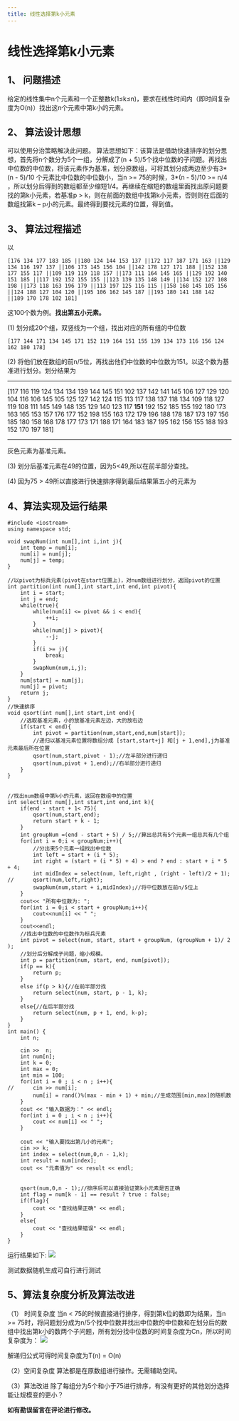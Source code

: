 ```yaml
---
title: 线性选择第k小元素
---
```

# 线性选择第k小元素

## 1、	问题描述
给定的线性集中n个元素和一个正整数k(1≤k≤n)，要求在线性时间内（即时间复杂度为O(n)）找出这n个元素中第k小的元素。
## 2、	算法设计思想
可以使用分治策略解决此问题。
算法思想如下：该算法是借助快速排序的划分思想，首先将n个数分为5个一组，分解成了(n + 5)/5个找中位数的子问题。再找出中位数的中位数，将该元素作为基准，划分原数组，可将其划分成两边至少有3*(n - 5)/10 个元素比中位数的中位数小，当n >= 75的时候，3*(n - 5)/10 >= n/4 ，所以划分后得到的数组都至少缩短1/4。再继续在缩短的数组里面找出原问题要找的第k小元素，若基准p > k，则在前面的数组中找第k小元素，否则则在后面的数组找第k – p小的元素。最终得到要找元素的位置，得到值。
## 3、	算法过程描述
以
```
[176 134 177 183 185 ||180 124 144 153 137 ||172 117 187 171 163 ||129 134 116 197 137 ||106 173 145 156 104 ||142 178 127 171 188 ||152 138 177 155 117 ||109 119 119 118 157 ||173 111 164 145 165 ||129 192 140 151 185 ||117 192 152 155 155 ||123 139 135 148 149 ||134 152 127 108 198 ||173 118 163 196 179 ||113 197 125 116 115 ||158 168 145 105 156 ||124 188 127 104 120 ||195 106 162 145 187 ||193 180 141 188 142 ||189 170 178 102 181]
```

这100个数为例。**找出第五小元素。**

(1)	划分成20个组，双竖线为一个组，找出对应的所有组的中位数

`
[177 144 171 134 145 171 152 119 164 151 155 139 134 173 116 156 124 162 180 178]
`

(2)	将他们放在数组的前n/5位，再找出他们中位数的中位数为151。以这个数为基准进行划分。划分结果为
***
[117 116 119 124 134 134 139 144 145 151 102 137 142 141 145 106 127 129 120 104 116 106 145 105 125 127 142 124 115 113 117 138 137 118 134 109 118 127 119 108 111 145 149 148 135 129 140 123 117 **151** 192 152 185 155 192 180 173 163 165 153 157 176 177 152 198 155 163 172 179 196 188 178 187 173 197 156 185 180 158 168 178 177 173 171 188 171 164 183 187 195 162 156 155 188 193 152 170 197 181]
***
灰色元素为基准元素。

(3)	划分后基准元素在49的位置，因为5<49,所以在前半部分查找。

(4)	因为75 > 49所以直接进行快速排序得到最后结果第五小的元素为
## 4、算法实现及运行结果

```
#include <iostream>
using namespace std;

void swapNum(int num[],int i,int j){
	int temp = num[i];
	num[i] = num[j];
	num[j] = temp;
}

//以pivot为标兵元素(pivot在start位置上)，对num数组进行划分，返回pivot的位置
int partition(int num[],int start,int end,int pivot){
	int i = start;
	int j = end;
	while(true){
		while(num[i] <= pivot && i < end){
			++i;
		}
		while(num[j] > pivot){
			--j;
		}
		if(i >= j){
			break;
		}
		swapNum(num,i,j);
	}
	num[start] = num[j];
	num[j] = pivot;
	return j;
}
//快速排序
void qsort(int num[],int start,int end){
	//选取基准元素，小的放基准元素左边，大的放右边
	if(start < end){
		int pivot = partition(num,start,end,num[start]);
		//递归以基准元素位置将数组分成 [start,start+j] 和[j + 1,end],j为基准元素最后所在位置
		qsort(num,start,pivot - 1);//左半部分进行递归
		qsort(num,pivot + 1,end);//右半部分进行递归
	}
}


//找出num数组中第k小的元素，返回在数组中的位置
int select(int num[],int start,int end,int k){
	if(end - start + 1< 75){
		qsort(num,start,end);
		return start + k - 1;
	}
	int groupNum =(end - start + 5) / 5;//算出总共有5个元素一组总共有几个组
	for(int i = 0;i < groupNum;i++){
		//分出来5个元素一组找出中位数
		int left = start + (i * 5);
		int right = (start + (i * 5) + 4) > end ? end : start + i * 5 + 4;
		int midIndex = select(num, left,right , (right - left)/2 + 1);
//		qsort(num,left,right);
		swapNum(num,start + i,midIndex);//将中位数放在前n/5位上
	}
	cout<< "所有中位数为: ";
	for(int i = 0;i < start + groupNum;i++){
		cout<<num[i] << " ";
	}
	cout<<endl;
	//找出中位数的中位数作为标兵元素
	int pivot = select(num, start, start + groupNum, (groupNum + 1)/ 2 );
	//划分后分解成子问题，缩小规模。
	int p = partition(num, start, end, num[pivot]);
	if(p == k){
		return p;
	}
	else if(p > k){//在前半部分找
		return select(num, start, p - 1, k);
	}
	else{//在后半部分找
		return select(num, p + 1, end, k-p);	
	}
}
int main() {
	int n;
	
	cin >>  n;
	int num[n];
	int k = 0;
	int max = 0;
	int min = 100;
	for(int i = 0 ; i < n ; i++){
//		cin >> num[i];
		num[i] = rand()%(max - min + 1) + min;//生成范围[min,max]的随机数
	} 
	cout << "输入数据为：" << endl;
	for(int i = 0 ; i < n ; i++){
		cout << num[i] << " ";
	} 
	
	cout << "输入要找出第几小的元素";
	cin >> k;
	int index = select(num,0,n - 1,k);
	int result = num[index];
	cout << "元素值为" << result << endl;
	
	
	qsort(num,0,n - 1);//排序后可以直接验证第k小元素是否正确
	int flag = num[k - 1] == result ? true : false;
	if(flag){
		cout << "查找结果正确" << endl;
	}
	else{
		cout << "查找结果错误" << endl;
	}	
}
```

运行结果如下:
![](media/15073801079025/15073836975284.jpg)

测试数据随机生成可自行进行测试

## 5、算法复杂度分析及算法改进
（1）	时间复杂度
当n < 75的时候直接进行排序，得到第k位的数即为结果，当n >= 75时，将问题划分成为n/5个找中位数并找出中位数的中位数和在划分后的数组中找出第k小的数两个子问题，所有划分找中位数的时间复杂度为Cn，所以时间复杂度为：
![](media/15073801079025/15073836664832.jpg)

解递归公式可得时间复杂度为T(n) = O(n)

（2）空间复杂度
算法都是在原数组进行操作。无需辅助空间。

（3）算法改进
除了每组分为5个和小于75进行排序，有没有更好的其他划分选择能让规模变的更小？


**如有勘误留言在评论进行修改。**

